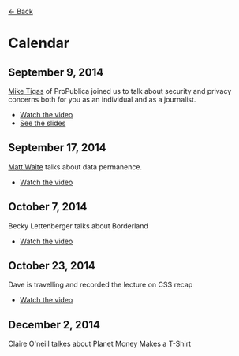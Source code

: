 [&larr; Back](README.md)

# Calendar

## September 9, 2014 

[Mike Tigas](https://twitter.com/mtigas) of ProPublica joined us to talk about security and privacy concerns both for you as an individual and as a journalist. 

* [Watch the video](https://vimeo.com/105821417)
* [See the slides](https://github.com/ufjschool/mmc3260/blob/master/pdf/tigas.pdf)

## September 17, 2014

[Matt Waite](https://twitter.com/mattwaite) talks about data permanence.

* [Watch the video](https://vimeo.com/106561240)

## October 7, 2014

Becky Lettenberger talks about Borderland

* [Watch the video](https://vimeo.com/108293162)

## October 23, 2014

Dave is travelling and recorded the lecture on CSS recap

* [Watch the video](https://vimeo.com/109665134)

## December 2, 2014

Claire O'neill talkes about Planet Money Makes a T-Shirt
